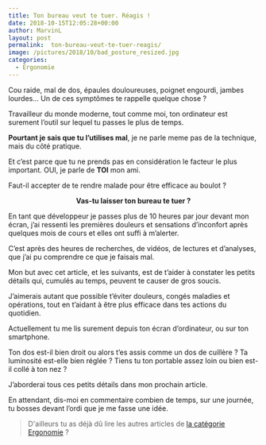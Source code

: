 ```yaml
---
title: Ton bureau veut te tuer. Réagis !
date: 2018-10-15T12:05:28+00:00
author: MarvinL
layout: post
permalink:  ton-bureau-veut-te-tuer-reagis/
image: /pictures/2018/10/bad_posture_resized.jpg
categories:
  - Ergonomie
---
```

Cou raide, mal de dos, épaules douloureuses, poignet engourdi, jambes lourdes… Un de ces symptômes te rappelle quelque chose ?

Travailleur du monde moderne, tout comme moi, ton ordinateur est surement l&rsquo;outil sur lequel tu passes le plus de temps.
  
**Pourtant je sais que tu l&rsquo;utilises mal**, je ne parle meme pas de la technique, mais du côté pratique.
  
Et c&rsquo;est parce que tu ne prends pas en considération le facteur le plus important. OUI, je parle de **TOI** mon ami.

Faut-il accepter de te rendre malade pour être efficace au boulot ?
  


<center>
  <strong>Vas-tu laisser ton bureau te tuer ?</strong>
</center>

En tant que développeur je passes plus de 10 heures par jour devant mon écran, j&rsquo;ai ressenti les premières douleurs et sensations d&rsquo;inconfort après quelques mois de cours et elles ont suffi à m&rsquo;alerter.
  
C&rsquo;est après des heures de recherches, de vidéos, de lectures et d&rsquo;analyses, que j&rsquo;ai pu comprendre ce que je faisais mal.

Mon but avec cet article, et les suivants, est de t&rsquo;aider à constater les petits détails qui, cumulés au temps, peuvent te causer de gros soucis.
  
J&rsquo;aimerais autant que possible t&rsquo;éviter douleurs, congés maladies et opérations, tout en t&rsquo;aidant à être plus efficace dans tes actions du quotidien.

Actuellement tu me lis surement depuis ton écran d&rsquo;ordinateur, ou sur ton smartphone.
  
Ton dos est-il bien droit ou alors t&rsquo;es assis comme un dos de cuillère ? Ta luminosité est-elle bien réglée ? Tiens tu ton portable assez loin ou bien est-il collé à ton nez ?

J&rsquo;aborderai tous ces petits détails dans mon prochain article.
  
En attendant, dis-moi en commentaire combien de temps, sur une journée, tu bosses devant l&rsquo;ordi que je me fasse une idée.

> D'ailleurs tu as déjà dû lire les autres articles de [la catégorie Ergonomie](/categories#ergonomie-ref) ?
